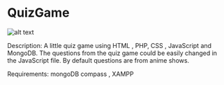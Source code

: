 # QuizGame
![alt text](https://animeeverything.online/wp-content/uploads/2020/01/guess_the_anime_quiz.jpg)

Description: A little quiz game using HTML , PHP, CSS , JavaScript and MongoDB. 
The questions from the quiz  game could be easily changed in the JavaScript file. 
By default questions are from anime shows.

Requirements: mongoDB compass , XAMPP
